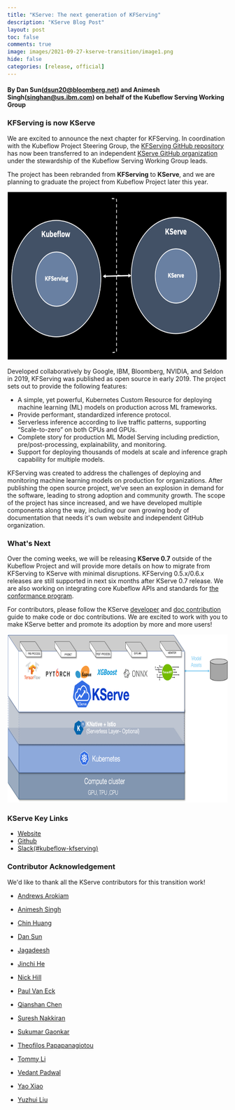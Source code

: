 ```yaml
---
title: "KServe: The next generation of KFServing"
description: "KServe Blog Post"
layout: post
toc: false
comments: true
image: images/2021-09-27-kserve-transition/image1.png
hide: false
categories: [release, official]
---
```


#### By **Dan Sun(dsun20@bloomberg.net)** and **Animesh Singh(singhan@us.ibm.com)** on behalf of the Kubeflow Serving Working Group

### **KFServing is now KServe**
We are excited to announce the next chapter for KFServing.
In coordination with the Kubeflow Project Steering Group, the [<u>KFServing GitHub repository</u>](https://github.com/kubeflow/kfserving) has now been
transferred to an independent [<u>KServe GitHub organization</u>](https://github.com/kserve/kserve) under the stewardship of the Kubeflow Serving Working
Group leads. 

The project has been rebranded from **KFServing** to **KServe**, and we are planning to graduate the project from Kubeflow Project later this year.

<img src="/images/2021-09-27-kfserving-transition/image1.png" style="width:6.5in;height:4in" />

Developed collaboratively by Google, IBM, Bloomberg, NVIDIA, and Seldon in 2019, KFServing was published as open source in early 2019. 
The project sets out to provide the following features:
- A simple, yet powerful, Kubernetes Custom Resource for deploying machine learning (ML) models on production across ML frameworks.
- Provide performant, standardized inference protocol.
- Serverless inference according to live traffic patterns, supporting “Scale-to-zero” on both CPUs and GPUs.
- Complete story for production ML Model Serving including prediction, pre/post-processing, explainability, and monitoring.
- Support for deploying thousands of models at scale and inference graph capability for multiple models.

KFServing was created to address the challenges of deploying and monitoring machine learning models on production for organizations.
After publishing the open source project, we’ve seen an explosion in demand for the software, leading to strong adoption and community growth.
The scope of the project has since increased, and we have developed multiple components along the way, including our own growing body of documentation
that needs it's own website and independent GitHub organization.

### **What's Next**

Over the coming weeks, we will be releasing **KServe 0.7** outside of the Kubeflow Project and will provide more details on how to migrate from KFServing to
KServe with minimal disruptions. KFServing 0.5.x/0.6.x releases are still supported in next six months after KServe 0.7 release. We are also working on
integrating core Kubeflow APIs and standards for [the conformance program](https://docs.google.com/document/d/1a9ufoe_6DB1eSjpE9eK5nRBoH3ItoSkbPfxRA0AjPIc). 

For contributors, please follow the KServe [developer](https://github.com/kserve/website/blob/main/docs/developer/developer.md) and 
[doc contribution](https://github.com/kserve/website/blob/main/docs/help/contributor/mkdocs-contributor-guide.md) guide to make code or doc contributions.
We are excited to work with you to make KServe better and promote its adoption by more and more users!

<img src="/images/2021-09-27-kfserving-transition/kserve.png" style="width:8in;height:4in" />

### **KServe Key Links**
- [<u>Website</u>](https://kserve.github.io/website/)
- [<u>Github</u>](https://github.com/kserve/kserve/)
- [<u>Slack(#kubeflow-kfserving)</u>](https://kubeflow.slack.com/join/shared_invite/zt-n73pfj05-l206djXlXk5qdQKs4o1Zkg#/) 

### **Contributor Acknowledgement**

We'd like to thank all the KServe contributors for this transition work!

-   [Andrews Arokiam](https://github.com/andyi2it)

-   [Animesh Singh](https://github.com/animeshsingh)

-   [Chin Huang](https://github.com/chinhuang007)

-   [Dan Sun](http://github.com/yuzisun)

-   [Jagadeesh](https://github.com/jagadeeshi2i)

-   [Jinchi He](https://github.com/jinchihe)

-   [Nick Hill](https://github.com/njhill)

-   [Paul Van Eck](https://github.com/pvaneck)

-   [Qianshan Chen](https://github.com/Iamlovingit)

-   [Suresh Nakkiran](https://github.com/Suresh-Nakkeran)

-   [Sukumar Gaonkar](https://github.com/sukumargaonkar)

-   [Theofilos Papapanagiotou](https://github.com/theofpa)

-   [Tommy Li](https://github.com/Tomcli)

-   [Vedant Padwal](https://github.com/js-ts)

-   [Yao Xiao](https://github.com/PatrickXYS)

-   [Yuzhui Liu](https://github.com/yuzliu)

